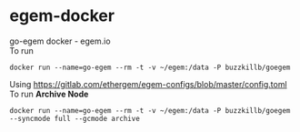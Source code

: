 # egem-docker
go-egem docker - egem.io  
To run
```
docker run --name=go-egem --rm -t -v ~/egem:/data -P buzzkillb/goegem
```
Using https://gitlab.com/ethergem/egem-configs/blob/master/config.toml  
To run **Archive Node**  
```
docker run --name=go-egem --rm -t -v ~/egem:/data -P buzzkillb/goegem --syncmode full --gcmode archive
```
